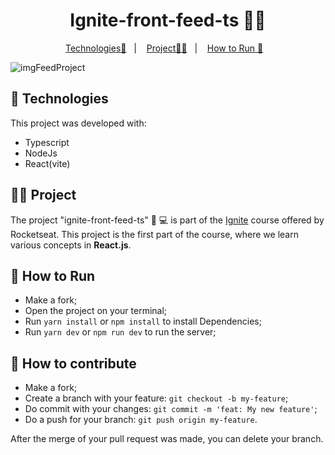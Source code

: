 <p align = "center" >
  <h1 align="center"> Ignite-front-feed-ts 🧑‍💻 </h1>
</p>

<p align="center">
  <a href="#-Technologies">Technologies🚀</a>&nbsp;&nbsp;&nbsp;|&nbsp;&nbsp;&nbsp;
  <a href="#-Project">Project🧑‍💻</a>&nbsp;&nbsp;&nbsp;|&nbsp;&nbsp;&nbsp;
    <a href="#-How-to-Run">How to Run 🏃</a>&nbsp;&nbsp;&nbsp;
</p>

![imgFeedProject](https://github.com/BrunodaSilvaLeite/ignite-front-feed-ts/assets/72769991/3c0d5b4c-b560-46bc-b779-9758cff7ec04)

## 🚀 Technologies

This project was developed with:

- Typescript
- NodeJs
- React(vite)

## 🧑‍💻 Project

The project "ignite-front-feed-ts" 🧑 💻 is part of the [Ignite](https://app.rocketseat.com.br/ignite/react-js-2022) course offered by Rocketseat. This project is the first part of the course, where we learn various concepts in **React.js**.

## 🏃 How to Run

- Make a fork;
- Open the project on your terminal;
- Run `yarn install` or `npm install` to install Dependencies;
- Run `yarn dev` or `npm run dev` to run the server;

## 🤔 How to contribute

- Make a fork;
- Create a branch with your feature: `git checkout -b my-feature`;
- Do commit with your changes: `git commit -m 'feat: My new feature'`;
- Do a push for your branch: `git push origin my-feature`.

After the merge of your pull request was made, you can delete your branch.

